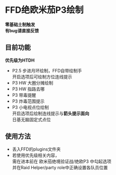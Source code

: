 # FFD绝欧米茄P3绘制  
**零基础土制触发**  
**有bug请直接反馈**
## 目前功能
**优先级为HTDH**
+ P2.5 步进月环绘制，FFD自带绘制手  
  开启选项后可绘制方位连线提示  
+ P3 HW 大圈分摊绘制
+ P3 HW 指路去哪
+ P3 带毒提醒
+ P3 炸毒范围提示
+ P3 小电视点位绘制  
  开启选项后绘制连线提示与**箭头提示面向**  
  日基无脑固定式点位  
## 使用方法
+ 丢入FFD的plugins文件夹  
+ 若使用优先级相关内容，  
  需在进本前在 欧米茄绝境验证战/绝欧P3 中勾起选项  
  并在Raid Helper/party role中正确设置各队员位置  

